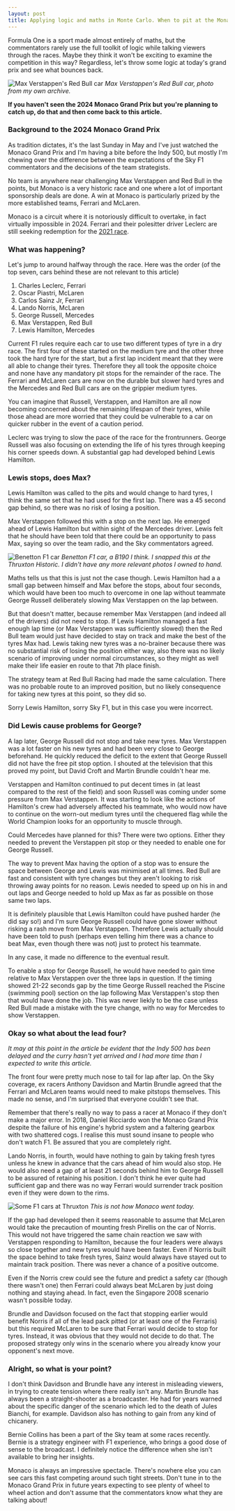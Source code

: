 ```yaml
---
layout: post
title: Applying logic and maths in Monte Carlo. When to pit at the Monaco Grand Prix?
---
```


Formula One is a sport made almost entirely of maths, but the commentators rarely use the full toolkit of logic while talking viewers through the races. Maybe they think it won't be exciting to examine the competition in this way? Regardless, let's throw some logic at today's grand prix and see what bounces back.

![Max Verstappen's Red Bull car](/public/img/redbull.jpeg)
*Max Verstappen's Red Bull car, photo from my own archive.*

**If you haven't seen the 2024 Monaco Grand Prix but you're planning to catch up, do that and then come back to this article.**<!--excerpt-end-->

### Background to the 2024 Monaco Grand Prix

As tradition dictates, it's the last Sunday in May and I've just watched the Monaco Grand Prix and I'm having a bite before the Indy 500, but mostly I'm chewing over the difference between the expectations of the Sky F1 commentators and the decisions of the team strategists.

No team is anywhere near challenging Max Verstappen and Red Bull in the points, but Monaco is a very historic race and one where a lot of important sponsorship deals are done. A win at Monaco is particularly prized by the more established teams, Ferrari and McLaren.

Monaco is a circuit where it is notoriously difficult to overtake, in fact virtually impossible in 2024. Ferrari and their polesitter driver Leclerc are still seeking redemption for the [2021 race](https://en.wikipedia.org/wiki/2021_Monaco_Grand_Prix).

### What was happening?

Let's jump to around halfway through the race. Here was the order (of the top seven, cars behind these are not relevant to this article)

1. Charles Leclerc, Ferrari
2. Oscar Piastri, McLaren
3. Carlos Sainz Jr, Ferrari
4. Lando Norris, McLaren
5. George Russell, Mercedes
6. Max Verstappen, Red Bull
7. Lewis Hamilton, Mercedes

Current F1 rules require each car to use two different types of tyre in a dry race. The first four of these started on the medium tyre and the other three took the hard tyre for the start, but a first lap incident meant that they were all able to change their tyres. Therefore they all took the opposite choice and none have any mandatory pit stops for the remainder of the race. The Ferrari and McLaren cars are now on the durable but slower hard tyres and the Mercedes and Red Bull cars are on the grippier medium tyres.

You can imagine that Russell, Verstappen, and Hamilton are all now becoming concerned about the remaining lifespan of their tyres, while those ahead are more worried that they could be vulnerable to a car on quicker rubber in the event of a caution period.

Leclerc was trying to slow the pace of the race for the frontrunners. George Russell was also focusing on extending the life of his tyres through keeping his corner speeds down. A substantial gap had developed behind Lewis Hamilton.

### Lewis stops, does Max?

Lewis Hamilton was called to the pits and would change to hard tyres, I think the same set that he had used for the first lap. There was a 45 second gap behind, so there was no risk of losing a position.

Max Verstappen followed this with a stop on the next lap. He emerged ahead of Lewis Hamilton but within sight of the Mercedes driver. Lewis felt that he should have been told that there could be an opportunity to pass Max, saying so over the team radio, and the Sky commentators agreed.

![Benetton F1 car](/public/img/f1.jpg)
*Benetton F1 car, a B190 I think. I snapped this at the Thruxton Historic. I didn't have any more relevant photos I owned to hand.*

Maths tells us that this is just not the case though. Lewis Hamilton had a a small gap between himself and Max before the stops, about four seconds, which would have been too much to overcome in one lap without teammate George Russell deliberately slowing Max Verstappen on the lap between.

But that doesn't matter, because remember Max Verstappen (and indeed all of the drivers) did not need to stop. If Lewis Hamilton managed a fast enough lap time (or Max Verstappen was sufficiently slowed) then the Red Bull team would just have decided to stay on track and make the best of the tyres Max had. Lewis taking new tyres was a no-brainer because there was no substantial risk of losing the position either way, also there was no likely scenario of improving under normal circumstances, so they might as well make their life easier en route to that 7th place finish.

The strategy team at Red Bull Racing had made the same calculation. There was no probable route to an improved position, but no likely consequence for taking new tyres at this point, so they did so.

Sorry Lewis Hamilton, sorry Sky F1, but in this case you were incorrect.

### Did Lewis cause problems for George?

A lap later, George Russell did not stop and take new tyres. Max Verstappen was a lot faster on his new tyres and had been very close to George beforehand. He quickly reduced the deficit to the extent that George Russell did not have the free pit stop option. I shouted at the television that this proved my point, but David Croft and Martin Brundle couldn't hear me.

Verstappen and Hamilton continued to put decent times in (at least compared to the rest of the field) and soon Russell was coming under some pressure from Max Verstappen. It was starting to look like the actions of Hamilton's crew had adversely affected his teammate, who would now have to continue on the worn-out medium tyres until the chequered flag while the World Champion looks for an opportunity to muscle through.

Could Mercedes have planned for this? There were two options. Either they needed to prevent the Verstappen pit stop or they needed to enable one for George Russell.

The way to prevent Max having the option of a stop was to ensure the space between George and Lewis was minimised at all times. Red Bull are fast and consistent with tyre changes but they aren't looking to risk throwing away points for no reason. Lewis needed to speed up on his in and out laps and George needed to hold up Max as far as possible on those same two laps.

It is definitely plausible that Lewis Hamilton could have pushed harder (he did say so!) and I'm sure George Russell could have gone slower without risking a rash move from Max Verstappen. Therefore Lewis actually should have been told to push (perhaps even telling him there was a chance to beat Max, even though there was not) just to protect his teammate.

In any case, it made no difference to the eventual result.

To enable a stop for George Russell, he would have needed to gain time relative to Max Verstappen over the three laps in question. If the timing showed 21-22 seconds gap by the time George Russell reached the Piscine (swimming pool) section on the lap following Max Verstappen's stop then that would have done the job. This was never liekly to be the case unless Red Bull made a mistake with the tyre change, with no way for Mercedes to show Verstappen.

### Okay so what about the lead four?

*It may at this point in the article be evident that the Indy 500 has been delayed and the curry hasn't yet arrived and I had more time than I expected to write this article.*

The front four were pretty much nose to tail for lap after lap. On the Sky coverage, ex racers Anthony Davidson and Martin Brundle agreed that the Ferrari and McLaren teams would need to make pitstops themselves. This made no sense, and I'm surprised that everyone couldn't see that.

Remember that there's really no way to pass a racer at Monaco if they don't make a major error. In 2018, Daniel Ricciardo won the Monaco Grand Prix despite the failure of his engine's hybrid system and a faltering gearbox with two shattered cogs. I realise this must sound insane to people who don't watch F1. Be assured that you are completely right.

Lando Norris, in fourth, would have nothing to gain by taking fresh tyres unless he knew in advance that the cars ahead of him would also stop. He would also need a gap of at least 21 seconds behind him to George Russell to be assured of retaining his position. I don't think he ever quite had sufficient gap and there was no way Ferrari would surrender track position even if they were down to the rims.

![Some F1 cars at Thruxton](/public/img/f1s.jpeg)
*This is not how Monaco went today.*

If the gap had developed then it seems reasonable to assume that McLaren would take the precaution of mounting fresh Pirellis on the car of Norris. This would not have triggered the same chain reaction we saw with Verstappen responding to Hamilton, because the four leaders were always so close together and new tyres would have been faster. Even if Norris built the space behind to take fresh tyres, Sainz would always have stayed out to maintain track position. There was never a chance of a positive outcome.

Even if the Norris crew could see the future and predict a safety car (though there wasn't one) then Ferrari could always beat McLaren by just doing nothing and staying ahead. In fact, even the Singapore 2008 scenario wasn't possible today.

Brundle and Davidson focused on the fact that stopping earlier would benefit Norris if all of the lead pack pitted (or at least one of the Ferraris) but this required McLaren to be sure that Ferrari would decide to stop for tyres. Instead, it was obvious that they would not decide to do that. The proposed strategy only wins in the scenario where you already know your opponent's next move.

### Alright, so what is your point?

I don't think Davidson and Brundle have any interest in misleading viewers, in trying to create tension where there really isn't any. Martin Brundle has always been a straight-shooter as a broadcaster. He had for years warned about the specific danger of the scenario which led to the death of Jules Bianchi, for example. Davidson also has nothing to gain from any kind of chicanery.

Bernie Collins has been a part of the Sky team at some races recently. Bernie is a strategy engineer with F1 experience, who brings a good dose of sense to the broadcast. I definitely notice the difference when she isn't available to bring her insights.

Monaco is always an impressive spectacle. There's nowhere else you can see cars this fast competing around such tight streets. Don't tune in to the Monaco Grand Prix in future years expecting to see plenty of wheel to wheel action and don't assume that the commentators know what they are talking about!